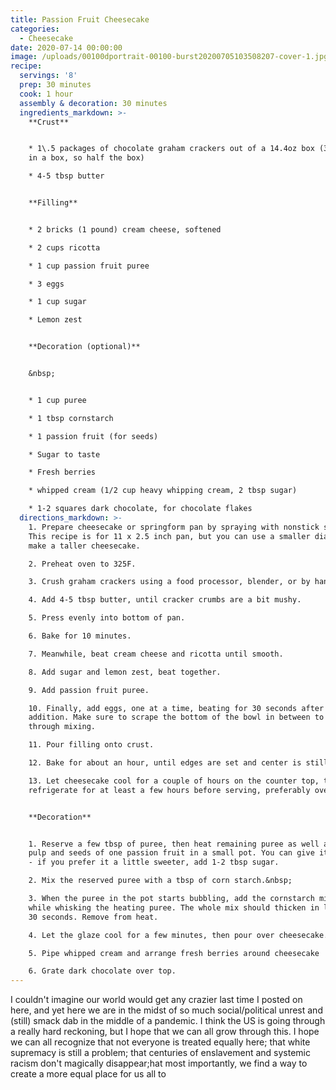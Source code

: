 ```yaml
---
title: Passion Fruit Cheesecake
categories:
  - Cheesecake
date: 2020-07-14 00:00:00
image: /uploads/00100dportrait-00100-burst20200705103508207-cover-1.jpg
recipe:
  servings: '8'
  prep: 30 minutes
  cook: 1 hour
  assembly & decoration: 30 minutes
  ingredients_markdown: >-
    **Crust**


    * 1\.5 packages of chocolate graham crackers out of a 14.4oz box (3 packages
    in a box, so half the box)

    * 4-5 tbsp butter


    **Filling**


    * 2 bricks (1 pound) cream cheese, softened

    * 2 cups ricotta

    * 1 cup passion fruit puree

    * 3 eggs

    * 1 cup sugar

    * Lemon zest


    **Decoration (optional)**


    &nbsp;


    * 1 cup puree

    * 1 tbsp cornstarch

    * 1 passion fruit (for seeds)

    * Sugar to taste

    * Fresh berries

    * whipped cream (1/2 cup heavy whipping cream, 2 tbsp sugar)

    * 1-2 squares dark chocolate, for chocolate flakes
  directions_markdown: >-
    1. Prepare cheesecake or springform pan by spraying with nonstick spray.
    This recipe is for 11 x 2.5 inch pan, but you can use a smaller diameter to
    make a taller cheesecake.

    2. Preheat oven to 325F.

    3. Crush graham crackers using a food processor, blender, or by hand.

    4. Add 4-5 tbsp butter, until cracker crumbs are a bit mushy.

    5. Press evenly into bottom of pan.

    6. Bake for 10 minutes.

    7. Meanwhile, beat cream cheese and ricotta until smooth.

    8. Add sugar and lemon zest, beat together.

    9. Add passion fruit puree.

    10. Finally, add eggs, one at a time, beating for 30 seconds after each
    addition. Make sure to scrape the bottom of the bowl in between to get
    through mixing.

    11. Pour filling onto crust.

    12. Bake for about an hour, until edges are set and center is still jiggly.

    13. Let cheesecake cool for a couple of hours on the counter top, then
    refrigerate for at least a few hours before serving, preferably overnight.


    **Decoration**


    1. Reserve a few tbsp of puree, then heat remaining puree as well as the
    pulp and seeds of one passion fruit in a small pot. You can give it a taste
    - if you prefer it a little sweeter, add 1-2 tbsp sugar.

    2. Mix the reserved puree with a tbsp of corn starch.&nbsp;

    3. When the puree in the pot starts bubbling, add the cornstarch mixture
    while whisking the heating puree. The whole mix should thicken in less than
    30 seconds. Remove from heat.

    4. Let the glaze cool for a few minutes, then pour over cheesecake.

    5. Pipe whipped cream and arrange fresh berries around cheesecake

    6. Grate dark chocolate over top.
---
```


I couldn't imagine our world would get any crazier last time I posted on here, and yet here we are in the midst of so much social/political unrest and (still) smack dab in the middle of a pandemic. I think the US is going through a really hard reckoning, but I hope that we can all grow through this. I hope we can all recognize that not everyone is treated equally here; that white supremacy is still a problem; that centuries of enslavement and systemic racism don't magically disappear;hat most importantly, we find a way to create a more equal place for us all to